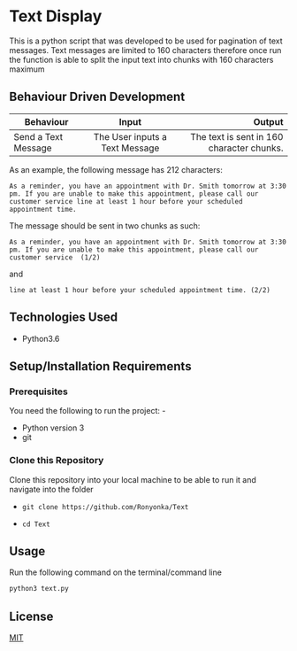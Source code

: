 # Text Display

This is a python script that was developed to be used for pagination of text messages. Text messages are limited to 160 characters therefore once run the function is able to split the input text into chunks with 160 characters maximum


## Behaviour Driven Development

| Behaviour     | Input     | Output  |
| ------------- |:-------------:| -----:|
| Send a Text Message| The User inputs a Text Message | The text is sent in 160 character chunks. |

As an example, the following message has 212 characters:

`As a reminder, you have an appointment with Dr. Smith tomorrow at 3:30 pm. If you are unable to make this appointment, please call our customer service line at least 1 hour before your scheduled appointment time.`

The message should be sent in two chunks as such:

`As a reminder, you have an appointment with Dr. Smith tomorrow at 3:30 pm. If you are unable to make this appointment, please call our customer service  (1/2)`

and

`line at least 1 hour before your scheduled appointment time. (2/2)`


## Technologies Used

- Python3.6

## Setup/Installation Requirements


### Prerequisites
You need the following to run the project: -
* Python version 3
* git

### Clone this Repository

Clone this repository into your local machine to be able to run it and navigate into the folder


- `git clone https://github.com/Ronyonka/Text`

- `cd Text`


## Usage
Run the following command on the terminal/command line
```python
python3 text.py
```


## License
[MIT](https://choosealicense.com/licenses/mit/)
